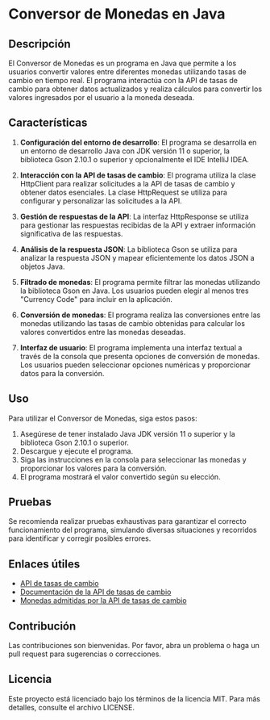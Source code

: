 # Conversor de Monedas en Java

## Descripción

El Conversor de Monedas es un programa en Java que permite a los usuarios convertir valores entre diferentes monedas utilizando tasas de cambio en tiempo real. El programa interactúa con la API de tasas de cambio para obtener datos actualizados y realiza cálculos para convertir los valores ingresados por el usuario a la moneda deseada.

## Características

1. **Configuración del entorno de desarrollo**: El programa se desarrolla en un entorno de desarrollo Java con JDK versión 11 o superior, la biblioteca Gson 2.10.1 o superior y opcionalmente el IDE IntelliJ IDEA.

2. **Interacción con la API de tasas de cambio**: El programa utiliza la clase HttpClient para realizar solicitudes a la API de tasas de cambio y obtener datos esenciales. La clase HttpRequest se utiliza para configurar y personalizar las solicitudes a la API.

3. **Gestión de respuestas de la API**: La interfaz HttpResponse se utiliza para gestionar las respuestas recibidas de la API y extraer información significativa de las respuestas.

4. **Análisis de la respuesta JSON**: La biblioteca Gson se utiliza para analizar la respuesta JSON y mapear eficientemente los datos JSON a objetos Java.

5. **Filtrado de monedas**: El programa permite filtrar las monedas utilizando la biblioteca Gson en Java. Los usuarios pueden elegir al menos tres "Currency Code" para incluir en la aplicación.

6. **Conversión de monedas**: El programa realiza las conversiones entre las monedas utilizando las tasas de cambio obtenidas para calcular los valores convertidos entre las monedas deseadas.

7. **Interfaz de usuario**: El programa implementa una interfaz textual a través de la consola que presenta opciones de conversión de monedas. Los usuarios pueden seleccionar opciones numéricas y proporcionar datos para la conversión.

## Uso

Para utilizar el Conversor de Monedas, siga estos pasos:

1. Asegúrese de tener instalado Java JDK versión 11 o superior y la biblioteca Gson 2.10.1 o superior.
2. Descargue y ejecute el programa.
3. Siga las instrucciones en la consola para seleccionar las monedas y proporcionar los valores para la conversión.
4. El programa mostrará el valor convertido según su elección.

## Pruebas

Se recomienda realizar pruebas exhaustivas para garantizar el correcto funcionamiento del programa, simulando diversas situaciones y recorridos para identificar y corregir posibles errores.

## Enlaces útiles

- [API de tasas de cambio](https://www.exchangerate-api.com/)
- [Documentación de la API de tasas de cambio](https://www.exchangerate-api.com/docs/java-currency-api)
- [Monedas admitidas por la API de tasas de cambio](https://www.exchangerate-api.com/docs/supported-currencies)

## Contribución

Las contribuciones son bienvenidas. Por favor, abra un problema o haga un pull request para sugerencias o correcciones.

## Licencia

Este proyecto está licenciado bajo los términos de la licencia MIT. Para más detalles, consulte el archivo LICENSE.
